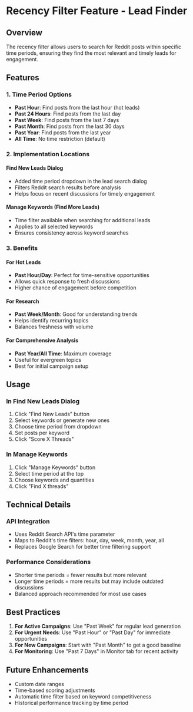 # Recency Filter Feature - Lead Finder

## Overview
The recency filter allows users to search for Reddit posts within specific time periods, ensuring they find the most relevant and timely leads for engagement.

## Features

### 1. Time Period Options
- **Past Hour**: Find posts from the last hour (hot leads)
- **Past 24 Hours**: Find posts from the last day
- **Past Week**: Find posts from the last 7 days
- **Past Month**: Find posts from the last 30 days
- **Past Year**: Find posts from the last year
- **All Time**: No time restriction (default)

### 2. Implementation Locations

#### Find New Leads Dialog
- Added time period dropdown in the lead search dialog
- Filters Reddit search results before analysis
- Helps focus on recent discussions for timely engagement

#### Manage Keywords (Find More Leads)
- Time filter available when searching for additional leads
- Applies to all selected keywords
- Ensures consistency across keyword searches

### 3. Benefits

#### For Hot Leads
- **Past Hour/Day**: Perfect for time-sensitive opportunities
- Allows quick response to fresh discussions
- Higher chance of engagement before competition

#### For Research
- **Past Week/Month**: Good for understanding trends
- Helps identify recurring topics
- Balances freshness with volume

#### For Comprehensive Analysis
- **Past Year/All Time**: Maximum coverage
- Useful for evergreen topics
- Best for initial campaign setup

## Usage

### In Find New Leads Dialog
1. Click "Find New Leads" button
2. Select keywords or generate new ones
3. Choose time period from dropdown
4. Set posts per keyword
5. Click "Score X Threads"

### In Manage Keywords
1. Click "Manage Keywords" button
2. Select time period at the top
3. Choose keywords and quantities
4. Click "Find X threads"

## Technical Details

### API Integration
- Uses Reddit Search API's time parameter
- Maps to Reddit's time filters: hour, day, week, month, year, all
- Replaces Google Search for better time filtering support

### Performance Considerations
- Shorter time periods = fewer results but more relevant
- Longer time periods = more results but may include outdated discussions
- Balanced approach recommended for most use cases

## Best Practices

1. **For Active Campaigns**: Use "Past Week" for regular lead generation
2. **For Urgent Needs**: Use "Past Hour" or "Past Day" for immediate opportunities
3. **For New Campaigns**: Start with "Past Month" to get a good baseline
4. **For Monitoring**: Use "Past 7 Days" in Monitor tab for recent activity

## Future Enhancements
- Custom date ranges
- Time-based scoring adjustments
- Automatic time filter based on keyword competitiveness
- Historical performance tracking by time period 